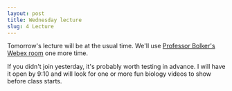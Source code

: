 ```yaml
---
layout: post
title: Wednesday lecture
slug: 4 Lecture
---
```


Tomorrow's lecture will be at the usual time. We'll use [Professor Bolker's Webex room](https://mcmaster.webex.com/join/bolkerb) one more time.

If you didn't join yesterday, it's probably worth testing in advance. I will have it open by 9:10 and will look for one or more fun biology videos to show before class starts.
